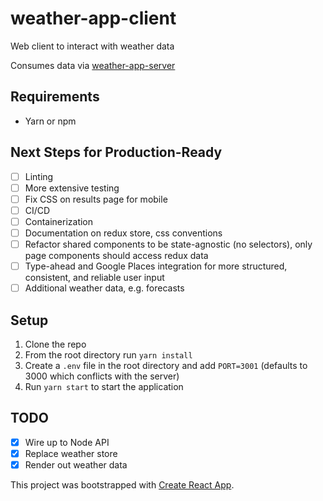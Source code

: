 # weather-app-client
Web client to interact with weather data

Consumes data via [weather-app-server](https://github.com/thomkrillis/weather-app-server)

## Requirements
- Yarn or npm

## Next Steps for Production-Ready
- [ ] Linting
- [ ] More extensive testing
- [ ] Fix CSS on results page for mobile
- [ ] CI/CD
- [ ] Containerization
- [ ] Documentation on redux store, css conventions
- [ ] Refactor shared components to be state-agnostic (no selectors), only page components should access redux data
- [ ] Type-ahead and Google Places integration for more structured, consistent, and reliable user input
- [ ] Additional weather data, e.g. forecasts

## Setup
1. Clone the repo
1. From the root directory run `yarn install`
1. Create a `.env` file in the root directory and add `PORT=3001` (defaults to 3000 which conflicts with the server)
1. Run `yarn start` to start the application

## TODO
- [x] Wire up to Node API
- [x] Replace weather store
- [x] Render out weather data

This project was bootstrapped with [Create React App](https://github.com/facebook/create-react-app).
